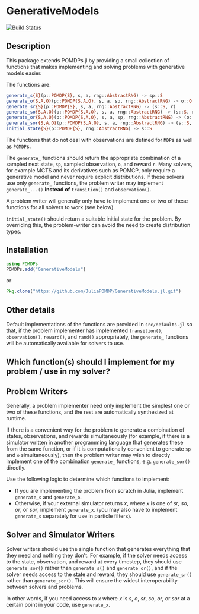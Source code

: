 # GenerativeModels

[![Build Status](https://travis-ci.org/JuliaPOMDP/GenerativeModels.jl.svg?branch=master)](https://travis-ci.org/JuliaPOMDP/GenerativeModels.jl)

## Description

This package extends POMDPs.jl by providing a small collection of functions that makes implementing and solving problems with generative models easier.

The functions are:
```julia
generate_s{S}(p::POMDP{S}, s, a, rng::AbstractRNG) -> sp::S
generate_o{S,A,O}(p::POMDP{S,A,O}, s, a, sp, rng::AbstractRNG) -> o::O
generate_sr{S}(p::POMDP{S}, s, a, rng::AbstractRNG) -> (s::S, r)
generate_so{S,A,O}(p::POMDP{S,A,O}, s, a, rng::AbstractRNG) -> (s::S, o::O)
generate_or{S,A,O}(p::POMDP{S,A,O}, s, a, sp, rng::AbstractRNG) -> (o::O, r)
generate_sor{S,A,O}(p::POMDP{S,A,O}, s, a, rng::AbstractRNG) -> (s::S, o::O, r)
initial_state{S}(p::POMDP{S}, rng::AbstractRNG) -> s::S
```

The functions that do not deal with observations are defined for `MDP`s as well as `POMDP`s.

The `generate_` functions should return the appropriate combination of a sampled next state, `sp`, sampled observation, `o`, and reward `r`. Many solvers, for example MCTS and its derivatives such as POMCP, only require a generative model and never require explicit distributions. If these solvers use only `generate_` functions, the problem writer may implement `generate_...()` **instead of** `transition()` and `observation()`.

A problem writer will generally only have to implement one or two of these functions for all solvers to work (see below).

`initial_state()` should return a suitable initial state for the problem. By overriding this, the problem-writer can avoid the need to create distribution types.

## Installation

```julia
using POMDPs
POMDPs.add("GenerativeModels")
```
or
```julia
Pkg.clone("https://github.com/JuliaPOMDP/GenerativeModels.jl.git")
```

## Other details

Default implementations of the functions are provided in `src/defaults.jl` so that, if the problem implementer has implemented `transition()`, `observation()`, `reward()`, and `rand()` appropriately, the `generate_` functions will be automatically available for solvers to use.

## Which function(s) should I implement for my problem / use in my solver?

## Problem Writers

Generally, a problem implementer need only implement the simplest one or two of these functions, and the rest are automatically synthesized at runtime.

If there is a convenient way for the problem to generate a combination of states, observations, and rewards simultaneously (for example, if there is a simulator written in another programming language that generates these from the same function, or if it is computationally convenient to generate `sp` and `o` simultaneously), then the problem writer may wish to directly implement one of the combination `generate_` functions, e.g. `generate_sor()` directly.

Use the following logic to determine which functions to implement:
- If you are implementing the problem from scratch in Julia, implement `generate_s` and `generate_o`.
- Otherwise, if your external simulator returns *x*, where *x* is one of *sr*, *so*, *or*, or *sor*, implement `generate_x`. (you may also have to implement `generate_s` separately for use in particle filters).

## Solver and Simulator Writers

Solver writers should use the single function that generates everything that they need and nothing they don't. For example, if the solver needs access to the state, observation, and reward at every timestep, they should use `generate_sor()` rather than `generate_s()` and `generate_or()`, and if the solver needs access to the state and reward, they should use `generate_sr()` rather than `generate_sor()`. This will ensure the widest interoperability between solvers and problems.

In other words, if you need access to *x* where *x* is *s*, *o*, *sr*, *so*, *or*, or *sor* at a certain point in your code, use `generate_x`.
